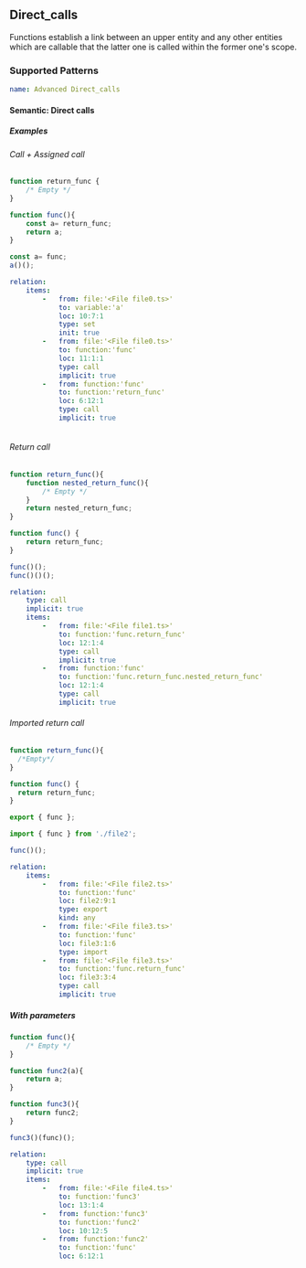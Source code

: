 ## Direct_calls

Functions establish a link between an upper entity and any other entities which are callable that the latter one is called within the former one's scope.

### Supported Patterns

```yaml
name: Advanced Direct_calls
```

#### Semantic: Direct calls

##### Examples

###### Call + Assigned call

```ts
function return_func {
    /* Empty */
}

function func(){
    const a= return_func;
    return a;
}

const a= func;
a()(); 

```

```yaml
relation:
    items:
        -   from: file:'<File file0.ts>'
            to: variable:'a'
            loc: 10:7:1
            type: set
            init: true
        -   from: file:'<File file0.ts>'
            to: function:'func'
            loc: 11:1:1
            type: call
            implicit: true
        -   from: function:'func'
            to: function:'return_func'
            loc: 6:12:1
            type: call
            implicit: true
        
```

###### Return call

```ts
function return_func(){
    function nested_return_func(){
        /* Empty */
    }
    return nested_return_func;
}

function func() {
    return return_func;
}

func()(); 
func()()(); 

```

```yaml
relation:
    type: call
    implicit: true
    items:
        -   from: file:'<File file1.ts>'
            to: function:'func.return_func'
            loc: 12:1:4
            type: call
            implicit: true
        -   from: function:'func'
            to: function:'func.return_func.nested_return_func'
            loc: 12:1:4
            type: call
            implicit: true
```

###### Imported return call

```ts
function return_func(){
  /*Empty*/
}

function func() {
  return return_func;
}

export { func };

```
```ts
import { func } from './file2';

func()();

```

```yaml
relation:
    items:
        -   from: file:'<File file2.ts>'
            to: function:'func'
            loc: file2:9:1
            type: export
            kind: any
        -   from: file:'<File file3.ts>'
            to: function:'func'
            loc: file3:1:6
            type: import
        -   from: file:'<File file3.ts>'
            to: function:'func.return_func'
            loc: file3:3:4
            type: call
            implicit: true
```
##### With parameters
```ts
function func(){
    /* Empty */
}

function func2(a){
    return a;
}

function func3(){
    return func2;
}

func3()(func)(); 
```
```yaml
relation:
    type: call
    implicit: true
    items:
        -   from: file:'<File file4.ts>'
            to: function:'func3'
            loc: 13:1:4
        -   from: function:'func3'
            to: function:'func2'
            loc: 10:12:5
        -   from: function:'func2'
            to: function:'func'
            loc: 6:12:1
```

